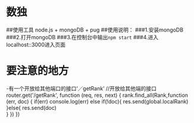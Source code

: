 # 数独
##使用工具 node.js + mongoDB + pug
##使用说明：
###1.安装mongoDB
###2.打开mongoDB
###3.在控制台中输出`npm start`
###4.进入localhost::3000进入页面

# 要注意的地方
-有一个开放给其他端口的接口‘／getRank’
    //开放给其他端的接口
    router.get('/getRank', function (req, res, next) {
        rank.find_all(Rank,function (err, doc) {
            if(err) console.log(err)
            else if(!doc){
                res.send(global.localRank)
            }else{
                res.send(doc)   
            }
        })
    })
